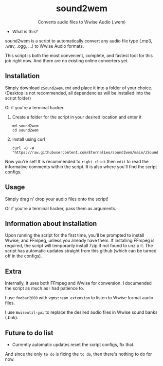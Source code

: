 <div align="center">

# sound2wem
Converts audio files to Wwise Audio (.wem)

</div>

- What is this?

sound2wem is a script to automatically convert any audio file type (.mp3, .wav, .ogg, ...) to Wwise Audio formats.

This script is both the most convenient, complete, and fastest tool for this job right now. And there are no existing online converters yet.

## Installation
Simply download `zSound2wem.cmd` and place it into a folder of your choice. (Desktop is not recommended, all dependencies will be installed into the script folder)

Or if you're a terminal hacker.
1. Create a folder for the script in your desired location and enter it
    ```terminal
    md sound2wem
    cd sound2wem
    ```
2. Install using curl
    ```terminal
    curl -O -# "https://raw.githubusercontent.com/EternalLeo/sound2wem/main/zSound2wem.cmd"
    ```

Now you're set! It is recommended to `right-click` then `edit` to read the informative comments within the script.
It is also where you'll find the script configs.

## Usage
Simply drag n' drop your audio files onto the script!

Or if you're a terminal hacker, pass them as arguments.

## Information about installation

Upon running the script for the first time, you'll be prompted to install Wwise, and FFmpeg, unless you already have them.
If installing FFmpeg is required, the script will temporarily install 7zip if not found to unzip it.
The script has automatic updates straight from this github (which can be turned off in the configs).

## Extra

Internally, it uses both FFmpeg and Wwise for conversion. I documended the script as much as I had patience to.

I use `foobar2000` with `vgmstream extension` to listen to Wwise format audio files.

I use `Wwiseutil-gui` to replace the desired audio files in Wwise sound banks (.bnk).

## Future to do list
 - Currently automatic updates reset the script configs, fix that.

And since the only `to do` is fixing the `to do`, then there's nothing to do for now.
